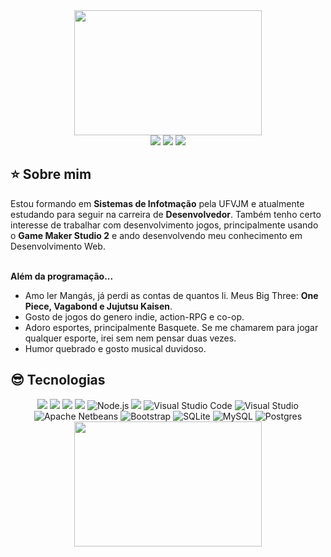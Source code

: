   <div align="center">
    <img align="center" width="300" height="200" src="https://media.giphy.com/media/v1.Y2lkPTc5MGI3NjExMHFheHkwMnQ2cmJlanFvcDkzeHEzMDh3NTF4bWY0MjFnaDNnYzI5biZlcD12MV9pbnRlcm5hbF9naWZfYnlfaWQmY3Q9dHM/3ZZ8r1DGDsIt0VFxiR/giphy.gif">
  </div>

  <div align="center">
  <!-- Work Links -->
  <!-- <a href="https://www.linkedin.com/in/marcos-cruz-167215259/" target="_blank"><img src="https://img.shields.io/badge/-LinkedIn-%230077B5?style=for-the-badge&logo=linkedin&logoColor=white" target="_blank"></a> -->
  <a href = "mailto:marcos.v.s.cruz10@gmail.com"><img src="https://img.shields.io/badge/Gmail-D14836?style=for-the-badge&logo=gmail&logoColor=white"></a>
  <!-- OTH Links -->
    <a href="https://open.spotify.com/user/00v7dq20u9sjfhlppavgey9bx" target="_blank"><img src="https://img.shields.io/badge/Spotify-1ED760?&style=for-the-badge&logo=spotify&logoColor=white"target="_blank"></a>
  <a href="https://steamcommunity.com/id/mascoss/" target="_blank"><img src="https://img.shields.io/badge/Steam-000000?style=for-the-badge&logo=steam&logoColor=white" target="_blank"></a>
</div>
    
## ⭐️ Sobre mim

Estou formando em <b>Sistemas de Infotmação</b> pela UFVJM e atualmente estudando para seguir na carreira de <b>Desenvolvedor</b>. Também tenho certo interesse de trabalhar com desenvolvimento jogos, principalmente usando o <b>Game Maker Studio 2</b> e ando desenvolvendo meu conhecimento em Desenvolvimento Web.
<br><br>

<b>Além da programação...</b>

- Amo ler Mangás, já perdi as contas de quantos li. Meus Big Three: <b>One Piece, Vagabond e Jujutsu Kaisen</b>.
- Gosto de jogos do genero indie, action-RPG e co-op.
- Adoro esportes, principalmente Basquete. Se me chamarem para jogar qualquer esporte, irei sem nem pensar duas vezes.
- Humor quebrado e gosto musical duvidoso.

## 😎 Tecnologias
  
  <div align="center">
  <!-- Python --> <img src="https://img.shields.io/badge/Python-yellow?style=for-the-badge&logo=python&logoColor=white">
  <!-- Java --> <img src="https://img.shields.io/badge/Java-orange?style=for-the-badge&logo=openjdk&logoColor=white">
  <!-- C++ --> <img src="https://img.shields.io/badge/C++-00599C?style=for-the-badge&logo=C%2B%2B&logoColor=white">
  <!-- JavaScript --> <img src="https://img.shields.io/badge/JavaScript-yellow?style=for-the-badge&logo=javascript&logoColor=white">
  <!-- NodeJS --> <img alt="Node.js" src="https://img.shields.io/badge/Node.js-43853D?style=for-the-badge&logo=node.js&logoColor=white"/>
  <!-- Figma --> <img src="https://img.shields.io/badge/Figma%20-ff0000?style=for-the-badge&logo=figma&logoColor=white">
  <img alt="Visual Studio Code" src="https://img.shields.io/badge/Visual_Studio_Code-0078D4?style=for-the-badge&logo=visual%20studio%20code&logoColor=white"/>
  <img alt="Visual Studio" src="https://img.shields.io/badge/Visual%20Studio-5C2D91.svg?style=for-the-badge&logo=visual-studio&logoColor=white"/>
  <img alt="Apache Netbeans" src="https://img.shields.io/badge/apache%20netbeans-1B6AC6?style=for-the-badge&logo=apache%20netbeans%20IDE&logoColor=white"/>
  <img alt="Bootstrap" src="https://img.shields.io/badge/Bootstrap-7952B3.svg?style=for-the-badge&logo=Bootstrap&logoColor=white"/>
  <img alt="SQLite" src="https://img.shields.io/badge/sqlite-%2307405e.svg?style=for-the-badge&logo=sqlite&logoColor=white"/>
  <img alt="MySQL" src="https://img.shields.io/badge/mysql-%2300f.svg?style=for-the-badge&logo=mysql&logoColor=white"/>
  <img alt="Postgres" src="https://img.shields.io/badge/postgres-%23316192.svg?style=for-the-badge&logo=postgresql&logoColor=white"/>
</div>


<div align="center">
  <img width="300" height="200" src="https://media.giphy.com/media/bi6RQ5x3tqoSI/giphy.gif">
</div>